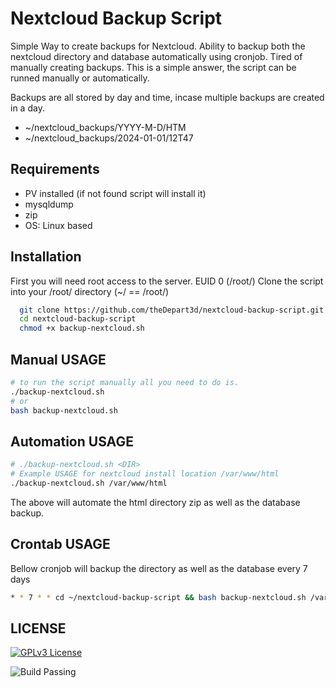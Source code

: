 
# Nextcloud Backup Script
Simple Way to create backups for Nextcloud. Ability to backup both the nextcloud directory and database automatically using cronjob.
Tired of manually creating backups. This is a simple answer, the script can be runned manually or automatically.

Backups are all stored by day and time, incase multiple backups are created in a day.
- ~/nextcloud_backups/YYYY-M-D/HTM
- ~/nextcloud_backups/2024-01-01/12T47

## Requirements
- PV installed (if not found script will install it)
- mysqldump
- zip
- OS: Linux based

## Installation

First you will need root access to the server. EUID 0 (/root/)
Clone the script into your /root/ directory (~/ == /root/)

```bash
  git clone https://github.com/theDepart3d/nextcloud-backup-script.git
  cd nextcloud-backup-script
  chmod +x backup-nextcloud.sh
```

## Manual USAGE

```bash
# to run the script manually all you need to do is.
./backup-nextcloud.sh
# or 
bash backup-nextcloud.sh
```

## Automation USAGE

```bash
# ./backup-nextcloud.sh <DIR>
# Example USAGE for nextcloud install location /var/www/html
./backup-nextcloud.sh /var/www/html
```

The above will automate the html directory zip as well as the database backup.

## Crontab USAGE
Bellow cronjob will backup the directory as well as the database every 7 days
```bash
* * 7 * * cd ~/nextcloud-backup-script && bash backup-nextcloud.sh /var/www/html > /dev/null 2>&1
```
## LICENSE
[![GPLv3 License](https://img.shields.io/badge/License-GPL%20v3-yellow.svg)](https://opensource.org/licenses/) 

![Build Passing](https://img.shields.io/badge/build-passing-brightgreen.svg)
